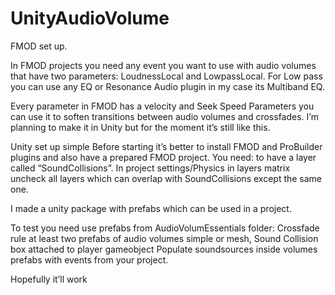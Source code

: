 # UnityAudioVolume

FMOD set up.

In FMOD projects you need any event you want to use with audio volumes that have two parameters: LoudnessLocal and LowpassLocal. 
For Low pass you can use any EQ or Resonance Audio plugin in my case its Multiband EQ.

Every parameter in FMOD has a velocity and Seek Speed Parameters you can use it to soften transitions between audio volumes and crossfades. I’m planning to make it in Unity but for the moment it’s still like this. 

Unity set up simple
Before starting it’s better to install FMOD and ProBuilder plugins and also have a prepared FMOD project. 
You need:
to have a layer called “SoundCollisions”. 
In project settings/Physics in layers matrix uncheck all layers which can overlap with SoundCollisions except the same one. 

I made a unity package with prefabs which can be used in a project. 

To test you need use prefabs from AudioVolumEssentials folder:
Crossfade rule
at least two prefabs of audio volumes simple or mesh, 
Sound Collision box attached to player gameobject
Populate soundsources inside volumes prefabs with events from your project. 

Hopefully it’ll work 
